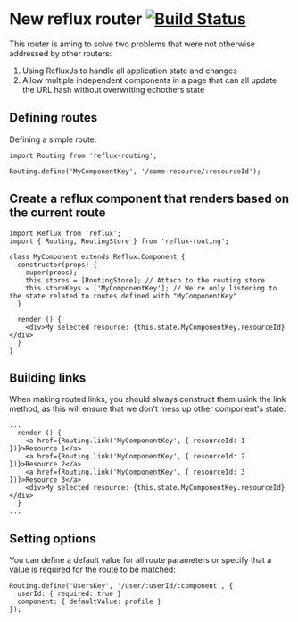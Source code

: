 # New reflux router [![Build Status](https://travis-ci.org/youseedk/reflux-routing.svg?branch=master)](https://travis-ci.org/youseedk/reflux-routing)
This router is aming to solve two problems that were not otherwise addressed by other routers:

1. Using RefluxJs to handle all application state and changes
2. Allow multiple independent components in a page that can all update the URL hash without overwriting echothers state

## Defining routes

Defining a simple route:

```
import Routing from 'reflux-routing';

Routing.define('MyComponentKey', '/some-resource/:resourceId');
```

## Create a reflux component that renders based on the current route

```
import Reflux from 'reflux';
import { Routing, RoutingStore } from 'reflux-routing';

class MyComponent extends Reflux.Component {
  constructor(props) {
    super(props);
    this.stores = [RoutingStore]; // Attach to the routing store
    this.storeKeys = ['MyComponentKey']; // We're only listening to the state related to routes defined with "MyComponentKey"
  }
  
  render () {
    <div>My selected resource: {this.state.MyComponentKey.resourceId}</div>
  }
}

```
## Building links
When making routed links, you should always construct them usink the link method, as this will ensure that we don't mess up other component's state.
```
...
  render () {
    <a href={Routing.link('MyComponentKey', { resourceId: 1 })}>Resource 1</a>
    <a href={Routing.link('MyComponentKey', { resourceId: 2 })}>Resource 2</a>
    <a href={Routing.link('MyComponentKey', { resourceId: 3 })}>Resource 3</a>
    <div>My selected resource: {this.state.MyComponentKey.resourceId}</div>
  }
...
```
## Setting options
You can define a default value for all route parameters or specify that a value is required for the route to be matched:
```
Routing.define('UsersKey', '/user/:userId/:component', {
  userId: { required: true }
  component: { defaultValue: profile }
});
```




